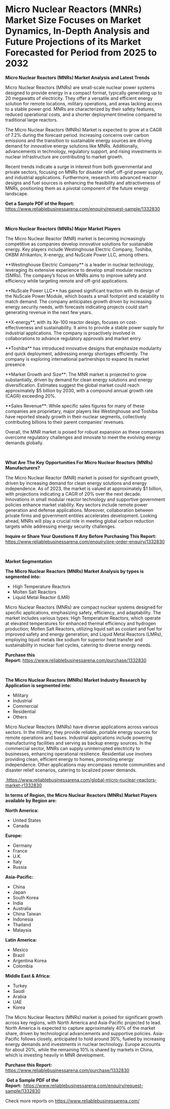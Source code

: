 <p><h1>Micro Nuclear Reactors (MNRs) Market Size Focuses on Market Dynamics, In-Depth Analysis and Future Projections of its Market Forecasted for Period from 2025 to 2032</h1></p><p><strong>Micro Nuclear Reactors (MNRs) Market Analysis and Latest Trends</strong></p>
<p><p>Micro Nuclear Reactors (MNRs) are small-scale nuclear power systems designed to provide energy in a compact format, typically generating up to 20 megawatts of electricity. They offer a versatile and efficient energy solution for remote locations, military operations, and areas lacking access to a stable power grid. MNRs are characterized by their safety features, reduced operational costs, and a shorter deployment timeline compared to traditional large reactors.</p><p>The Micro Nuclear Reactors (MNRs) Market is expected to grow at a CAGR of 7.2% during the forecast period. Increasing concerns over carbon emissions and the transition to sustainable energy sources are driving demand for innovative energy solutions like MNRs. Additionally, advancements in technology, regulatory support, and rising investments in nuclear infrastructure are contributing to market growth. </p><p>Recent trends indicate a surge in interest from both governmental and private sectors, focusing on MNRs for disaster relief, off-grid power supply, and industrial applications. Furthermore, research into advanced reactor designs and fuel sources is enhancing the feasibility and attractiveness of MNRs, positioning them as a pivotal component of the future energy landscape.</p></p>
<p><strong>Get a Sample PDF of the Report:&nbsp;</strong> <a href="https://www.reliablebusinessarena.com/enquiry/request-sample/1332830?utm_campaign=2324&utm_medium=2&utm_source=Github&utm_content=ia&utm_term=14022025&utm_id=micro-nuclear-reactors-mnrs">https://www.reliablebusinessarena.com/enquiry/request-sample/1332830</a></p>
<p>&nbsp;</p>
<p><strong>Micro Nuclear Reactors (MNRs) Major Market Players</strong></p>
<p><p>The Micro Nuclear Reactor (MNR) market is becoming increasingly competitive as companies develop innovative solutions for sustainable energy. Key players include Westinghouse Electric Company, Toshiba, OKBM Afrikantov, X-energy, and NuScale Power LLC, among others. </p><p>**Westinghouse Electric Company** is a leader in nuclear technology, leveraging its extensive experience to develop small modular reactors (SMRs). The company’s focus on MNRs aims to improve safety and efficiency while targeting remote and off-grid applications. </p><p>**NuScale Power LLC** has gained significant traction with its design of the NuScale Power Module, which boasts a small footprint and scalability to match demand. The company anticipates growth driven by increasing energy security needs, with forecasts indicating projects could start generating revenue in the next few years.</p><p>**X-energy**, with its Xe-100 reactor design, focuses on cost-effectiveness and sustainability. It aims to provide a stable power supply for industrial applications. The company is proactively involved in collaborations to advance regulatory approvals and market entry.</p><p>**Toshiba** has introduced innovative designs that emphasize modularity and quick deployment, addressing energy shortages efficiently. The company is exploring international partnerships to expand its market presence.</p><p>**Market Growth and Size**: The MNR market is projected to grow substantially, driven by demand for clean energy solutions and energy diversification. Estimates suggest the global market could reach approximately $5 billion by 2030, with a compound annual growth rate (CAGR) exceeding 20%.</p><p>**Sales Revenue**: While specific sales figures for many of these companies are proprietary, major players like Westinghouse and Toshiba have reported steady growth in their nuclear segments, collectively contributing billions to their parent companies’ revenues.</p><p>Overall, the MNR market is poised for robust expansion as these companies overcome regulatory challenges and innovate to meet the evolving energy demands globally.</p></p>
<p>&nbsp;</p>
<p><strong>What Are The Key Opportunities For Micro Nuclear Reactors (MNRs) Manufacturers?</strong></p>
<p><p>The Micro Nuclear Reactor (MNR) market is poised for significant growth, driven by increasing demand for clean energy solutions and energy independence. As of 2023, the market is valued at approximately $1 billion, with projections indicating a CAGR of 20% over the next decade. Innovations in small modular reactor technology and supportive government policies enhance market viability. Key sectors include remote power generation and defense applications. Moreover, collaboration between private firms and government entities accelerates development. Looking ahead, MNRs will play a crucial role in meeting global carbon reduction targets while addressing energy security challenges.</p></p>
<p><strong>Inquire or Share Your Questions If Any Before Purchasing This Report:</strong> <a href="https://www.reliablebusinessarena.com/enquiry/pre-order-enquiry/1332830?utm_campaign=2324&utm_medium=2&utm_source=Github&utm_content=ia&utm_term=14022025&utm_id=micro-nuclear-reactors-mnrs">https://www.reliablebusinessarena.com/enquiry/pre-order-enquiry/1332830</a></p>
<p>&nbsp;</p>
<p><strong>Market Segmentation</strong></p>
<p><strong>The Micro Nuclear Reactors (MNRs) Market Analysis by types is segmented into:</strong></p>
<p><ul><li>High Temperature Reactors</li><li>Molten Salt Reactors</li><li>Liquid Metal Reactor (LMR)</li></ul></p>
<p><p>Micro Nuclear Reactors (MNRs) are compact nuclear systems designed for specific applications, emphasizing safety, efficiency, and adaptability. The market includes various types: High Temperature Reactors, which operate at elevated temperatures for enhanced thermal efficiency and hydrogen production; Molten Salt Reactors, utilizing liquid salt as coolant and fuel for improved safety and energy generation; and Liquid Metal Reactors (LMRs), employing liquid metals like sodium for superior heat transfer and sustainability in nuclear fuel cycles, catering to diverse energy needs.</p></p>
<p><strong>Purchase this Report:&nbsp;</strong><a href="https://www.reliablebusinessarena.com/purchase/1332830?utm_campaign=2324&utm_medium=2&utm_source=Github&utm_content=ia&utm_term=14022025&utm_id=micro-nuclear-reactors-mnrs">https://www.reliablebusinessarena.com/purchase/1332830</a></p>
<p>&nbsp;</p>
<p><strong>The Micro Nuclear Reactors (MNRs) Market Industry Research by Application is segmented into:</strong></p>
<p><ul><li>Military</li><li>Industrial</li><li>Commercial</li><li>Residential</li><li>Others</li></ul></p>
<p><p>Micro Nuclear Reactors (MNRs) have diverse applications across various sectors. In the military, they provide reliable, portable energy sources for remote operations and bases. Industrial applications include powering manufacturing facilities and serving as backup energy sources. In the commercial sector, MNRs can supply uninterrupted electricity to businesses, enhancing operational resilience. Residential use involves providing clean, efficient energy to homes, promoting energy independence. Other applications may encompass remote communities and disaster relief scenarios, catering to localized power demands.</p></p>
<p><a href="https://www.reliablebusinessarena.com/global-micro-nuclear-reactors-market-r1332830?utm_campaign=2324&utm_medium=2&utm_source=Github&utm_content=ia&utm_term=14022025&utm_id=micro-nuclear-reactors-mnrs">&nbsp;https://www.reliablebusinessarena.com/global-micro-nuclear-reactors-market-r1332830</a></p>
<p><strong>In terms of Region, the Micro Nuclear Reactors (MNRs) Market Players available by Region are:</strong></p>
<p>
    <p> <strong> North America: </strong>
        <ul>
            <li>United States</li>
            <li>Canada</li>
        </ul>
        </p> 
    <p> <strong> Europe: </strong>
        <ul>
            <li>Germany</li>
            <li>France</li>
            <li>U.K.</li>
            <li>Italy</li>
            <li>Russia</li>
        </ul>
        </p> 
    <p> <strong> Asia-Pacific: </strong>
        <ul>
            <li>China</li>
            <li>Japan</li>
            <li>South Korea</li>
            <li>India</li>
            <li>Australia</li>
            <li>China Taiwan</li>
            <li>Indonesia</li>
            <li>Thailand</li>
            <li>Malaysia</li>
        </ul>
        </p> 
    <p> <strong> Latin America: </strong>
        <ul>
            <li>Mexico</li>
            <li>Brazil</li>
            <li>Argentina Korea</li>
            <li>Colombia</li>
        </ul>
        </p> 
    <p> <strong> Middle East & Africa: </strong>
        <ul>
            <li>Turkey</li>
            <li>Saudi</li>
            <li>Arabia</li>
            <li>UAE</li>
            <li>Korea</li>
        </ul>
    </p>
    </p>
<p><p>The Micro Nuclear Reactors (MNRs) market is poised for significant growth across key regions, with North America and Asia-Pacific projected to lead. North America is expected to capture approximately 40% of the market share, driven by technological advancements and supportive policies. Asia-Pacific follows closely, anticipated to hold around 30%, fueled by increasing energy demands and investments in nuclear technology. Europe accounts for about 20%, while the remaining 10% is shared by markets in China, which is investing heavily in MNR development.</p></p>
<p><strong>Purchase this Report: </strong><a href="https://www.reliablebusinessarena.com/purchase/1332830?utm_campaign=2324&utm_medium=2&utm_source=Github&utm_content=ia&utm_term=14022025&utm_id=micro-nuclear-reactors-mnrs">https://www.reliablebusinessarena.com/purchase/1332830</a></p>
<p>&nbsp;<strong>Get a Sample PDF of the Report:&nbsp;&nbsp;</strong><a href="https://www.reliablebusinessarena.com/enquiry/request-sample/1332830?utm_campaign=2324&utm_medium=2&utm_source=Github&utm_content=ia&utm_term=14022025&utm_id=micro-nuclear-reactors-mnrs">https://www.reliablebusinessarena.com/enquiry/request-sample/1332830</a></p>
<p><strong></strong></p>
<p>Check more reports on <a href="https://www.reliablebusinessarena.com/?utm_campaign=2324&utm_medium=2&utm_source=Github&utm_content=ia&utm_term=14022025&utm_id=micro-nuclear-reactors-mnrs">https://www.reliablebusinessarena.com/</a></p>